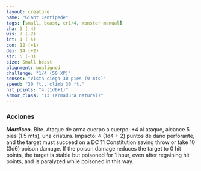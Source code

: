 ```yaml
---
layout: creature
name: "Giant Centipede"
tags: [small, beast, cr1/4, monster-manual]
cha: 3 (-4)
wis: 7 (-2)
int: 1 (-5)
con: 12 (+1)
dex: 14 (+2)
str: 5 (-3)
size: Small beast
alignment: unaligned
challenge: "1/4 (50 XP)"
senses: "Vista ciega 30 pies (9 mts)"
speed: "30 ft., climb 30 ft."
hit_points: "4 (1d6+1)"
armor_class: "13 (armadura natural)"
---
```


### Acciones

***Mordisco.*** Bite. Ataque de arma cuerpo a cuerpo: +4 al ataque, alcance 5 pies (1.5 mts), una criatura. Impacto: 4 (1d4 + 2) puntos de daño perforante, and the target must succeed on a DC 11 Constitution saving throw or take 10 (3d6) poison damage. If the poison damage reduces the target to 0 hit points, the target is stable but poisoned for 1 hour, even after regaining hit points, and is paralyzed while poisoned in this way.